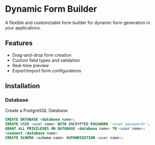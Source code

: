 # Dynamic Form Builder

A flexible and customizable form builder for dynamic form generation in your applications.

## Features

- Drag-and-drop form creation
- Custom field types and validation
- Real-time preview
- Export/import form configurations

## Installation

### Database

Create a PostgreSQL Database

```sql
CREATE DATABASE <database name>;
CREATE USER <user name> WITH ENCRYPTED PASSWORD '<user password>';
GRANT ALL PRIVILEGES ON DATABASE <database name> TO <user name>;
\connect <database name>
CREATE SCHEMA <schema name> AUTHORIZATION <user name>;
```
